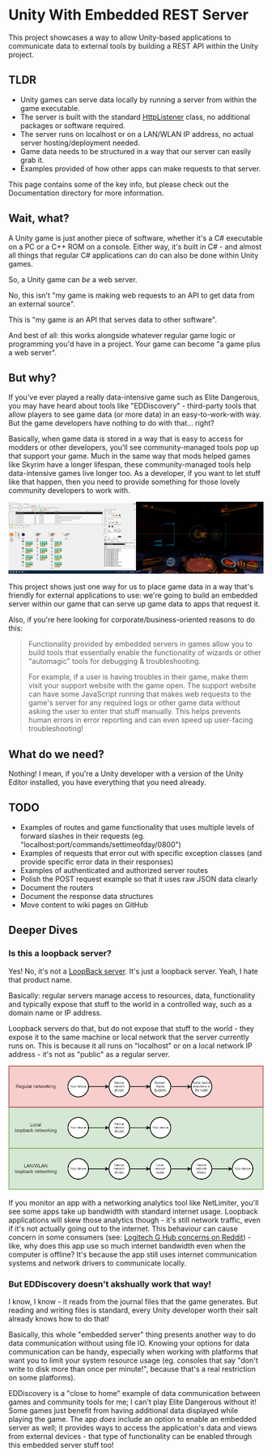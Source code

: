 # Unity With Embedded REST Server

This project showcases a way to allow Unity-based applications to communicate data to external tools by building a REST API within the Unity project.

## TLDR

- Unity games can serve data locally by running a server from within the game executable.
- The server is built with the standard [HttpListener](https://docs.microsoft.com/en-us/dotnet/api/system.net.httplistener?view=netstandard-2.0) class, no additional packages or software required.
- The server runs on localhost or on a LAN/WLAN IP address, no actual server hosting/deployment needed.
- Game data needs to be structured in a way that our server can easily grab it.
- Examples provided of how other apps can make requests to that server.

This page contains some of the key info, but please check out the Documentation directory for more information.



## Wait, what? 

A Unity game is just another piece of software, whether it's a C# executable on a PC or a C++ ROM on a console. Either way, it's built in C# - and almost all things that regular C# applications can do can also be done within Unity games.

So, a Unity game can _be_ a web server.

No, this isn't "my game is making web requests to an API to get data from an external source". 

This is "my game *is* an API that serves data to other software".

And best of all: this works alongside whatever regular game logic or programming you'd have in a project. Your game can become "a game plus a web server".


## But why?

If you've ever played a really data-intensive game such as Elite Dangerous, you may have heard about tools like "EDDiscovery" - third-party tools that allow players to see game data (or more data) in an easy-to-work-with way. But the game developers have nothing to do with that... right? 

Basically, when game data is stored in a way that is easy to access for modders or other developers, you'll see community-managed tools pop up that support your game. Much in the same way that mods helped games like Skyrim have a longer lifespan, these community-managed tools help data-intensive games live longer too. As a developer, if you want to let stuff like that happen, then you need to provide something for those lovely community developers to work with.

![Example of Elite Dangerous alongside Elite Dangerous Discovery.](./Documentation/Images/EliteDangerousAndDiscovery.png)

This project shows just one way for us to place game data in a way that's friendly for external applications to use: we're going to build an embedded server within our game that can serve up game data to apps that request it.

Also, if you're here looking for corporate/business-oriented reasons to do this: 

> Functionality provided by embedded servers in games allow you to build tools that essentially enable the functionality of wizards or other "automagic" tools for debugging & troubleshooting. 
> 
> For example, if a user is having troubles in their game, make them visit your support website with the game open. The support website can have some JavaScript running that makes web requests to the game's server for any required logs or other game data without asking the user to enter that stuff manually. This helps prevents human errors in error reporting and can even speed up user-facing troubleshooting!


## What do we need? 

Nothing! I mean, if you're a Unity developer with a version of the Unity Editor installed, you have everything that you need already. 

## TODO

* Examples of routes and game functionality that uses multiple levels of forward slashes in their requests (eg. "localhost:port/commands/settimeofday/0800")
* Examples of requests that error out with specific exception classes (and provide specific error data in their responses)
* Examples of authenticated and authorized server routes
* Polish the POST request example so that it uses raw JSON data clearly
* Document the routers
* Document the response data structures
* Move content to wiki pages on GitHub


## Deeper Dives

### Is this a loopback server?

Yes! No, it's not a [LoopBack server](https://loopback.io/). It's just a loopback server. Yeah, I hate that product name.

Basically: regular servers manage access to resources, data, functionality and typically expose that stuff to the world in a controlled way, such as a domain name or IP address.

Loopback servers do that, but do not expose that stuff to the world - they expose it to the same machine or local network that the server currently runs on. This is because it all runs on "localhost" or on a local network IP address - it's not as "public" as a regular server. 

![Flowcharts of the types of loopback networking compared to regular networking.](./Documentation/Images/NetworkingTypesFlowchart.png)

If you monitor an app with a networking analytics tool like NetLimiter, you'll see some apps take up bandwidth with standard internet usage. Loopback applications will skew those analytics though - it's still network traffic, even if it's not actually going out to the internet. This behaviour can cause concern in some consumers (see: [Logitech G Hub concerns on Reddit](https://www.reddit.com/r/LogitechG/comments/mv59w5/logitech_g_hub_uploads_and_downloads_30mb_files/)) - like, why does this app use so much internet bandwidth even when the computer is offline? It's because the app still uses internet communication systems and network drivers to communicate locally.

### But EDDiscovery doesn't akshually work that way!
I know, I know - it reads from the journal files that the game generates. But reading and writing files is standard, every Unity developer worth their salt already knows how to do that! 

Basically, this whole "embedded server" thing presents another way to do data communication without using file IO. Knowing your options for data communication can be handy, especially when working with platforms that want you to limit your system resource usage (eg. consoles that say "don't write to disk more than once per minute!", because that's a real restriction on some platforms).

EDDiscovery is a "close to home" example of data communication between games and community tools for me; I can't play Elite Dangerous without it! Some games just benefit from having additional data displayed while playing the game. The app _does_ include an option to enable an embedded server as well; it provides ways to access the application's data and views from external devices - that type of functionality can be enabled through this embedded server stuff too!